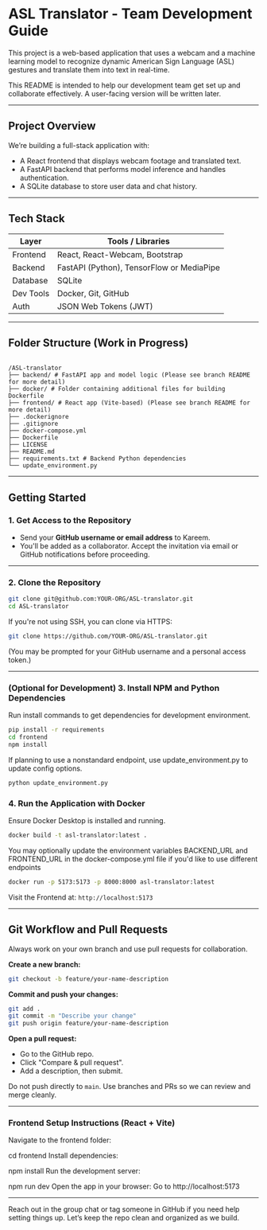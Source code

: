 
# ASL Translator - Team Development Guide

This project is a web-based application that uses a webcam and a machine learning model to recognize dynamic American Sign Language (ASL) gestures and translate them into text in real-time.

This README is intended to help our development team get set up and collaborate effectively. A user-facing version will be written later.

---

## Project Overview

We’re building a full-stack application with:

- A React frontend that displays webcam footage and translated text.
- A FastAPI backend that performs model inference and handles authentication.
- A SQLite database to store user data and chat history.

---

## Tech Stack

| Layer       | Tools / Libraries                        |
|-------------|------------------------------------------|
| Frontend    | React, React-Webcam, Bootstrap           |
| Backend     | FastAPI (Python), TensorFlow or MediaPipe|
| Database    | SQLite                                   |
| Dev Tools   | Docker, Git, GitHub                      |
| Auth        | JSON Web Tokens (JWT)                    |

---

## Folder Structure (Work in Progress)

```

/ASL-translator
├── backend/ # FastAPI app and model logic (Please see branch README for more detail)
├── docker/ # Folder containing additional files for building Dockerfile
├── frontend/ # React app (Vite-based) (Please see branch README for more detail)
├── .dockerignore
├── .gitignore
├── docker-compose.yml
├── Dockerfile
├── LICENSE
├── README.md
├── requirements.txt # Backend Python dependencies
└── update_environment.py

````

---

## Getting Started

### 1. Get Access to the Repository

- Send your **GitHub username or email address** to Kareem.
- You'll be added as a collaborator. Accept the invitation via email or GitHub notifications before proceeding.

---

### 2. Clone the Repository

```bash
git clone git@github.com:YOUR-ORG/ASL-translator.git
cd ASL-translator
```

If you're not using SSH, you can clone via HTTPS:

```bash
git clone https://github.com/YOUR-ORG/ASL-translator.git
```

(You may be prompted for your GitHub username and a personal access token.)

---

### (Optional for Development) 3. Install NPM and Python Dependencies

Run install commands to get dependencies for development environment.

```bash
pip install -r requirements
cd frontend
npm install
```

If planning to use a nonstandard endpoint, use update_environment.py to update config options.
```bash
python update_environment.py
```

### 4. Run the Application with Docker

Ensure Docker Desktop is installed and running.

```bash
docker build -t asl-translator:latest .
```

You may optionally update the environment variables BACKEND_URL and
FRONTEND_URL in the docker-compose.yml file if you'd like to use different endpoints

```bash
docker run -p 5173:5173 -p 8000:8000 asl-translator:latest
```

Visit the Frontend at: `http://localhost:5173`

---

## Git Workflow and Pull Requests

Always work on your own branch and use pull requests for collaboration.

**Create a new branch:**

```bash
git checkout -b feature/your-name-description
```

**Commit and push your changes:**

```bash
git add .
git commit -m "Describe your change"
git push origin feature/your-name-description
```

**Open a pull request:**

* Go to the GitHub repo.
* Click "Compare & pull request".
* Add a description, then submit.

Do not push directly to `main`. Use branches and PRs so we can review and merge cleanly.

---

### Frontend Setup Instructions (React + Vite)
Navigate to the frontend folder:

cd frontend
Install dependencies:

npm install
Run the development server:

npm run dev
Open the app in your browser:
Go to http://localhost:5173

---

Reach out in the group chat or tag someone in GitHub if you need help setting things up. Let’s keep the repo clean and organized as we build.

```
